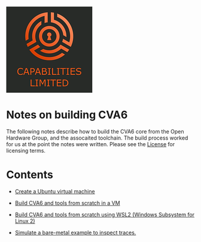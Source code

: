 ![Cap Ltd Logo](./img/CapLtdLogo.png)

# Notes on building CVA6

The following notes describe how to build the CVA6 core from the Open
Hardware Group, and the assocaited toolchain.  The build process
worked for us at the point the notes were written.  Please see the
[License](LICENSE) for licensing terms.


# Contents

* [Create a Ubuntu virtual machine](create-ubuntu-vm.md)

* [Build CVA6 and tools from scratch in a VM](cva6-vm-from-scratch-notes.md)

* [Build CVA6 and tools from scratch using WSL2 (Windows Subsystem for Linux 2)](cva6-wsl-from-scratch-notes.md)

* [Simulate a bare-metal example to inspect traces.](hello-world-verilator.md)


